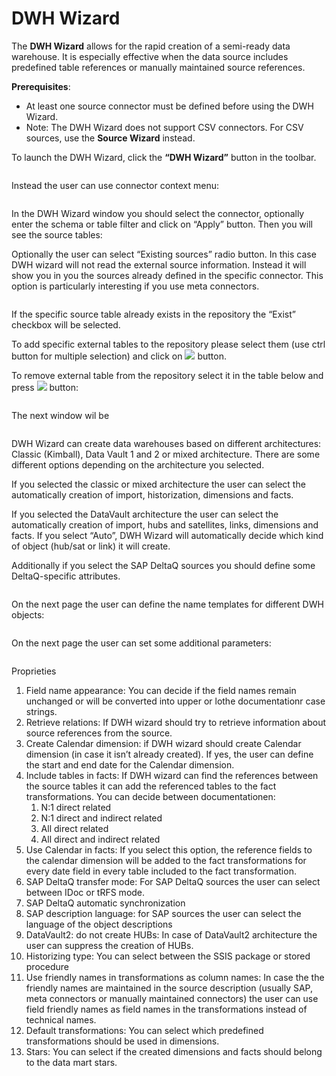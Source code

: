 # DWH Wizard

The **DWH Wizard** allows for the rapid creation of a semi-ready data warehouse. It is especially effective when the data source includes predefined table references or manually maintained source references.

**Prerequisites**:

* At least one source connector must be defined before using the DWH Wizard.
* Note: The DWH Wizard does not support CSV connectors. For CSV sources, use the **Source Wizard** instead.

To launch the DWH Wizard, click the **“DWH Wizard”** button in the toolbar.

<figure><img src="../../.gitbook/assets/image (61).png" alt=""><figcaption></figcaption></figure>

Instead the user can use connector context menu:

<figure><img src="../../.gitbook/assets/image (62).png" alt=""><figcaption></figcaption></figure>

In the DWH Wizard window you should select the connector, optionally enter the schema or table filter and click on “Apply” button. Then you will see the source tables:&#x20;

Optionally the user can select “Existing sources” radio button. In this case DWH wizard will not read the external source information. Instead it will show you in you the sources already defined in the specific connector. This option is particularly interesting if you use meta connectors.

<figure><img src="../../.gitbook/assets/image (63).png" alt=""><figcaption></figcaption></figure>

If the specific source table already exists in the repository the “Exist” checkbox will be selected.&#x20;

To add specific external tables to the repository please select them (use ctrl button for multiple selection) and click on ![](<../../.gitbook/assets/image (64).png>) button.&#x20;

To remove external table from the repository select it in the table below and press ![](<../../.gitbook/assets/image (65).png>) button:



<figure><img src="../../.gitbook/assets/image (66).png" alt=""><figcaption></figcaption></figure>

The next window wil be

<figure><img src="../../.gitbook/assets/image (67).png" alt=""><figcaption></figcaption></figure>

DWH Wizard can create data warehouses based on different architectures: Classic (Kimball), Data Vault 1 and 2 or mixed architecture. There are some different options depending on the architecture you selected.&#x20;

If you selected the classic or mixed architecture the user can select the automatically creation of import, historization, dimensions and facts.&#x20;

If you selected the DataVault architecture the user can select the automatically creation of import, hubs and satellites, links, dimensions and facts. If you select “Auto”, DWH Wizard will automatically decide which kind of object (hub/sat or link) it will create.&#x20;

Additionally if you select the SAP DeltaQ sources you should define some DeltaQ-specific attributes.

<figure><img src="../../.gitbook/assets/image (68).png" alt=""><figcaption></figcaption></figure>

On the next page the user can define the name templates for different DWH objects:

<figure><img src="../../.gitbook/assets/image (69).png" alt=""><figcaption></figcaption></figure>

On the next page the user can set some additional parameters:

<figure><img src="../../.gitbook/assets/image (70).png" alt=""><figcaption></figcaption></figure>

Proprieties&#x20;

1. Field name appearance: You can decide if the field names remain unchanged or will be converted into upper or lothe documentationr case strings.&#x20;
2. Retrieve relations: If DWH wizard should try to retrieve information about source references from the source.&#x20;
3. Create Calendar dimension: if DWH wizard should create Calendar dimension (in case it isn’t already created). If yes, the user can define the start and end date for the Calendar dimension.
4. Include tables in facts: If DWH wizard can find the references between the source tables it can add the referenced tables to the fact transformations. You can decide between documentationen:&#x20;
   1. N:1 direct related&#x20;
   2. N:1 direct and indirect related&#x20;
   3. All direct related&#x20;
   4. All direct and indirect related&#x20;
5. Use Calendar in facts: If you select this option, the reference fields to the calendar dimension will be added to the fact transformations for every date field in every table included to the fact transformation.&#x20;
6. SAP DeltaQ transfer mode: For SAP DeltaQ sources the user can select between  IDoc or tRFS mode.&#x20;
7. SAP DeltaQ automatic synchronization&#x20;
8. SAP description language: for SAP sources the user can select the language of the object descriptions&#x20;
9. DataVault2: do not create HUBs: In case of DataVault2 architecture the user can suppress the creation of HUBs.&#x20;
10. Historizing type: You can select between  the SSIS package or stored procedure&#x20;
11. Use friendly names in transformations as column names: In case the the friendly names are maintained in the source description (usually SAP, meta connectors or manually maintained connectors) the user can use field friendly names as field names in the transformations instead of technical names.&#x20;
12. Default transformations: You can select which predefined transformations should be used in dimensions.&#x20;
13. Stars: You can select if the created dimensions and facts should belong to the data mart stars.
